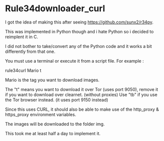 Rule34downloader_curl
======================

I got the idea of making this after seeing https://github.com/sunx2/r34py.

This was implemented in Python though and i hate Python so i decided to reimplent it in C.

I did not bother to take/convert any of the Python code and it works a bit differently from that one.

You must use a terminal or execute it from a script file. For example :

rule34curl Mario t

Mario is the tag you want to download images.

The "t" means you want to download it over Tor (uses port 9050), remove it if you want to download over clearnet. (without proxies)
Use "tb" if you use the Tor browser instead. (it uses port 9150 instead)

Since this uses CURL, it should also be able to make use of the http_proxy & https_proxy environment variables.

The images will be downloaded to the folder img.

This took me at least half a day to implement it.
